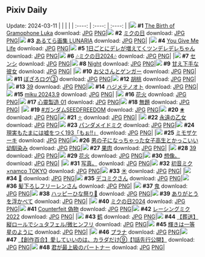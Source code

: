 ## Pixiv Daily
Update: 2024-03-11
|      |      |      |
| :----: | :----: | :----: |
|![](https://pixiv.microyu.workers.dev/c/240x480/img-master/img/2024/03/09/00/09/16/116741033_p0_master1200.jpg) **#1** [The Birth of Gramophone Luka](https://www.pixiv.net/artworks/116741033) download: [JPG](https://pixiv.microyu.workers.dev/img-original/img/2024/03/09/00/09/16/116741033_p0.jpg) [PNG](https://pixiv.microyu.workers.dev/img-original/img/2024/03/09/00/09/16/116741033_p0.png)|![](https://pixiv.microyu.workers.dev/c/240x480/img-master/img/2024/03/09/00/00/53/116740385_p0_master1200.jpg) **#2** [ミクの日](https://www.pixiv.net/artworks/116740385) download: [JPG](https://pixiv.microyu.workers.dev/img-original/img/2024/03/09/00/00/53/116740385_p0.jpg) [PNG](https://pixiv.microyu.workers.dev/img-original/img/2024/03/09/00/00/53/116740385_p0.png)|![](https://pixiv.microyu.workers.dev/c/240x480/img-master/img/2024/03/09/00/01/01/116740413_p0_master1200.jpg) **#3** [あるてら画集 LUNARIA](https://www.pixiv.net/artworks/116740413) download: [JPG](https://pixiv.microyu.workers.dev/img-original/img/2024/03/09/00/01/01/116740413_p0.jpg) [PNG](https://pixiv.microyu.workers.dev/img-original/img/2024/03/09/00/01/01/116740413_p0.png)|
|![](https://pixiv.microyu.workers.dev/c/240x480/img-master/img/2024/03/09/19/05/40/116763500_p0_master1200.jpg) **#4** [You Give Me Life](https://www.pixiv.net/artworks/116763500) download: [JPG](https://pixiv.microyu.workers.dev/img-original/img/2024/03/09/19/05/40/116763500_p0.jpg) [PNG](https://pixiv.microyu.workers.dev/img-original/img/2024/03/09/19/05/40/116763500_p0.png)|![](https://pixiv.microyu.workers.dev/c/240x480/img-master/img/2024/03/09/00/01/29/116740489_p0_master1200.jpg) **#5** [1日ごとにデレが増えてくツンデレデレちゃん](https://www.pixiv.net/artworks/116740489) download: [JPG](https://pixiv.microyu.workers.dev/img-original/img/2024/03/09/00/01/29/116740489_p0.jpg) [PNG](https://pixiv.microyu.workers.dev/img-original/img/2024/03/09/00/01/29/116740489_p0.png)|![](https://pixiv.microyu.workers.dev/c/240x480/img-master/img/2024/03/09/03/09/01/116745577_p0_master1200.jpg) **#6** [🎶ミクの日2024🎶](https://www.pixiv.net/artworks/116745577) download: [JPG](https://pixiv.microyu.workers.dev/img-original/img/2024/03/09/03/09/01/116745577_p0.jpg) [PNG](https://pixiv.microyu.workers.dev/img-original/img/2024/03/09/03/09/01/116745577_p0.png)|
|![](https://pixiv.microyu.workers.dev/c/240x480/img-master/img/2024/03/10/00/00/33/116774296_p0_master1200.jpg) **#7** [センシ](https://www.pixiv.net/artworks/116774296) download: [JPG](https://pixiv.microyu.workers.dev/img-original/img/2024/03/10/00/00/33/116774296_p0.jpg) [PNG](https://pixiv.microyu.workers.dev/img-original/img/2024/03/10/00/00/33/116774296_p0.png)|![](https://pixiv.microyu.workers.dev/c/240x480/img-master/img/2024/03/09/01/26/20/116743656_p0_master1200.jpg) **#8** [Night](https://www.pixiv.net/artworks/116743656) download: [JPG](https://pixiv.microyu.workers.dev/img-original/img/2024/03/09/01/26/20/116743656_p0.jpg) [PNG](https://pixiv.microyu.workers.dev/img-original/img/2024/03/09/01/26/20/116743656_p0.png)|![](https://pixiv.microyu.workers.dev/c/240x480/img-master/img/2024/03/10/00/33/48/116768466_p0_master1200.jpg) **#9** [甘え下手な彼女](https://www.pixiv.net/artworks/116768466) download: [JPG](https://pixiv.microyu.workers.dev/img-original/img/2024/03/10/00/33/48/116768466_p0.jpg) [PNG](https://pixiv.microyu.workers.dev/img-original/img/2024/03/10/00/33/48/116768466_p0.png)|
|![](https://pixiv.microyu.workers.dev/c/240x480/img-master/img/2024/03/09/19/56/32/116764999_p0_master1200.jpg) **#10** [お父さんとゲンガー](https://www.pixiv.net/artworks/116764999) download: [JPG](https://pixiv.microyu.workers.dev/img-original/img/2024/03/09/19/56/32/116764999_p0.jpg) [PNG](https://pixiv.microyu.workers.dev/img-original/img/2024/03/09/19/56/32/116764999_p0.png)|![](https://pixiv.microyu.workers.dev/c/240x480/img-master/img/2024/03/09/17/31/55/116760773_p0_master1200.jpg) **#11** [ぼざろログ③](https://www.pixiv.net/artworks/116760773) download: [JPG](https://pixiv.microyu.workers.dev/img-original/img/2024/03/09/17/31/55/116760773_p0.jpg) [PNG](https://pixiv.microyu.workers.dev/img-original/img/2024/03/09/17/31/55/116760773_p0.png)|![](https://pixiv.microyu.workers.dev/c/240x480/img-master/img/2024/03/09/00/00/18/116740213_p0_master1200.jpg) **#12** [胡桃](https://www.pixiv.net/artworks/116740213) download: [JPG](https://pixiv.microyu.workers.dev/img-original/img/2024/03/09/00/00/18/116740213_p0.jpg) [PNG](https://pixiv.microyu.workers.dev/img-original/img/2024/03/09/00/00/18/116740213_p0.png)|
|![](https://pixiv.microyu.workers.dev/c/240x480/img-master/img/2024/03/09/02/00/02/116744396_p0_master1200.jpg) **#13** [39](https://www.pixiv.net/artworks/116744396) download: [JPG](https://pixiv.microyu.workers.dev/img-original/img/2024/03/09/02/00/02/116744396_p0.jpg) [PNG](https://pixiv.microyu.workers.dev/img-original/img/2024/03/09/02/00/02/116744396_p0.png)|![](https://pixiv.microyu.workers.dev/c/240x480/img-master/img/2024/03/09/00/45/15/116742446_p0_master1200.jpg) **#14** [ハジメテノオト](https://www.pixiv.net/artworks/116742446) download: [JPG](https://pixiv.microyu.workers.dev/img-original/img/2024/03/09/00/45/15/116742446_p0.jpg) [PNG](https://pixiv.microyu.workers.dev/img-original/img/2024/03/09/00/45/15/116742446_p0.png)|![](https://pixiv.microyu.workers.dev/c/240x480/img-master/img/2024/03/09/00/25/41/116741622_p0_master1200.jpg) **#15** [miku 20243.9](https://www.pixiv.net/artworks/116741622) download: [JPG](https://pixiv.microyu.workers.dev/img-original/img/2024/03/09/00/25/41/116741622_p0.jpg) [PNG](https://pixiv.microyu.workers.dev/img-original/img/2024/03/09/00/25/41/116741622_p0.png)|
|![](https://pixiv.microyu.workers.dev/c/240x480/img-master/img/2024/03/10/01/09/39/116776884_p0_master1200.jpg) **#16** [花火](https://www.pixiv.net/artworks/116776884) download: [JPG](https://pixiv.microyu.workers.dev/img-original/img/2024/03/10/01/09/39/116776884_p0.jpg) [PNG](https://pixiv.microyu.workers.dev/img-original/img/2024/03/10/01/09/39/116776884_p0.png)|![](https://pixiv.microyu.workers.dev/c/240x480/img-master/img/2024/03/10/16/34/27/116794284_p0_master1200.jpg) **#17** [心靈製造  01](https://www.pixiv.net/artworks/116794284) download: [JPG](https://pixiv.microyu.workers.dev/img-original/img/2024/03/10/16/34/27/116794284_p0.jpg) [PNG](https://pixiv.microyu.workers.dev/img-original/img/2024/03/10/16/34/27/116794284_p0.png)|![](https://pixiv.microyu.workers.dev/c/240x480/img-master/img/2024/03/09/22/48/38/116771401_p0_master1200.jpg) **#18** [無題](https://www.pixiv.net/artworks/116771401) download: [JPG](https://pixiv.microyu.workers.dev/img-original/img/2024/03/09/22/48/38/116771401_p0.jpg) [PNG](https://pixiv.microyu.workers.dev/img-original/img/2024/03/09/22/48/38/116771401_p0.png)|
|![](https://pixiv.microyu.workers.dev/c/240x480/img-master/img/2024/03/09/01/11/33/116743228_p0_master1200.jpg) **#19** [#ガンダムSEEDFREEDOM](https://www.pixiv.net/artworks/116743228) download: [JPG](https://pixiv.microyu.workers.dev/img-original/img/2024/03/09/01/11/33/116743228_p0.jpg) [PNG](https://pixiv.microyu.workers.dev/img-original/img/2024/03/09/01/11/33/116743228_p0.png)|![](https://pixiv.microyu.workers.dev/c/240x480/img-master/img/2024/03/09/00/01/06/116740428_p0_master1200.jpg) **#20** [❀](https://www.pixiv.net/artworks/116740428) download: [JPG](https://pixiv.microyu.workers.dev/img-original/img/2024/03/09/00/01/06/116740428_p0.jpg) [PNG](https://pixiv.microyu.workers.dev/img-original/img/2024/03/09/00/01/06/116740428_p0.png)|![](https://pixiv.microyu.workers.dev/c/240x480/img-master/img/2024/03/09/00/38/15/116742197_p0_master1200.jpg) **#21** [✧](https://www.pixiv.net/artworks/116742197) download: [JPG](https://pixiv.microyu.workers.dev/img-original/img/2024/03/09/00/38/15/116742197_p0.jpg) [PNG](https://pixiv.microyu.workers.dev/img-original/img/2024/03/09/00/38/15/116742197_p0.png)|
|![](https://pixiv.microyu.workers.dev/c/240x480/img-master/img/2024/03/09/00/00/37/116740326_p0_master1200.jpg) **#22** [永遠の乙女](https://www.pixiv.net/artworks/116740326) download: [JPG](https://pixiv.microyu.workers.dev/img-original/img/2024/03/09/00/00/37/116740326_p0.jpg) [PNG](https://pixiv.microyu.workers.dev/img-original/img/2024/03/09/00/00/37/116740326_p0.png)|![](https://pixiv.microyu.workers.dev/c/240x480/img-master/img/2024/03/09/00/00/13/116740173_p0_master1200.jpg) **#23** [パンダメイドミク](https://www.pixiv.net/artworks/116740173) download: [JPG](https://pixiv.microyu.workers.dev/img-original/img/2024/03/09/00/00/13/116740173_p0.jpg) [PNG](https://pixiv.microyu.workers.dev/img-original/img/2024/03/09/00/00/13/116740173_p0.png)|![](https://pixiv.microyu.workers.dev/c/240x480/img-master/img/2024/03/10/18/00/07/116796656_p0_master1200.jpg) **#24** [現実もたまには嘘をつく193「もぉ!!」](https://www.pixiv.net/artworks/116796656) download: [JPG](https://pixiv.microyu.workers.dev/img-original/img/2024/03/10/18/00/07/116796656_p0.jpg) [PNG](https://pixiv.microyu.workers.dev/img-original/img/2024/03/10/18/00/07/116796656_p0.png)|
|![](https://pixiv.microyu.workers.dev/c/240x480/img-master/img/2024/03/09/23/55/18/116773898_p0_master1200.jpg) **#25** [ミモザケーキ](https://www.pixiv.net/artworks/116773898) download: [JPG](https://pixiv.microyu.workers.dev/img-original/img/2024/03/09/23/55/18/116773898_p0.jpg) [PNG](https://pixiv.microyu.workers.dev/img-original/img/2024/03/09/23/55/18/116773898_p0.png)|![](https://pixiv.microyu.workers.dev/c/240x480/img-master/img/2024/03/10/00/01/30/116774454_p0_master1200.jpg) **#26** [男の子になっちゃった女子高生とかっこいい幼馴染み](https://www.pixiv.net/artworks/116774454) download: [JPG](https://pixiv.microyu.workers.dev/img-original/img/2024/03/10/00/01/30/116774454_p0.jpg) [PNG](https://pixiv.microyu.workers.dev/img-original/img/2024/03/10/00/01/30/116774454_p0.png)|![](https://pixiv.microyu.workers.dev/c/240x480/img-master/img/2024/03/10/00/00/36/116774312_p0_master1200.jpg) **#27** [果肉](https://www.pixiv.net/artworks/116774312) download: [JPG](https://pixiv.microyu.workers.dev/img-original/img/2024/03/10/00/00/36/116774312_p0.jpg) [PNG](https://pixiv.microyu.workers.dev/img-original/img/2024/03/10/00/00/36/116774312_p0.png)|
|![](https://pixiv.microyu.workers.dev/c/240x480/img-master/img/2024/03/09/17/00/03/116759875_p0_master1200.jpg) **#28** [39](https://www.pixiv.net/artworks/116759875) download: [JPG](https://pixiv.microyu.workers.dev/img-original/img/2024/03/09/17/00/03/116759875_p0.jpg) [PNG](https://pixiv.microyu.workers.dev/img-original/img/2024/03/09/17/00/03/116759875_p0.png)|![](https://pixiv.microyu.workers.dev/c/240x480/img-master/img/2024/03/09/18/12/47/116761929_p0_master1200.jpg) **#29** [花火](https://www.pixiv.net/artworks/116761929) download: [JPG](https://pixiv.microyu.workers.dev/img-original/img/2024/03/09/18/12/47/116761929_p0.jpg) [PNG](https://pixiv.microyu.workers.dev/img-original/img/2024/03/09/18/12/47/116761929_p0.png)|![](https://pixiv.microyu.workers.dev/c/240x480/img-master/img/2024/03/09/01/01/30/116742952_p0_master1200.jpg) **#30** [想像。](https://www.pixiv.net/artworks/116742952) download: [JPG](https://pixiv.microyu.workers.dev/img-original/img/2024/03/09/01/01/30/116742952_p0.jpg) [PNG](https://pixiv.microyu.workers.dev/img-original/img/2024/03/09/01/01/30/116742952_p0.png)|
|![](https://pixiv.microyu.workers.dev/c/240x480/img-master/img/2024/03/09/21/27/07/116768322_p0_master1200.jpg) **#31** [写真。](https://www.pixiv.net/artworks/116768322) download: [JPG](https://pixiv.microyu.workers.dev/img-original/img/2024/03/09/21/27/07/116768322_p0.jpg) [PNG](https://pixiv.microyu.workers.dev/img-original/img/2024/03/09/21/27/07/116768322_p0.png)|![](https://pixiv.microyu.workers.dev/c/240x480/img-master/img/2024/03/10/00/00/31/116774283_p0_master1200.jpg) **#32** [初音ミク×namco TOKYO](https://www.pixiv.net/artworks/116774283) download: [JPG](https://pixiv.microyu.workers.dev/img-original/img/2024/03/10/00/00/31/116774283_p0.jpg) [PNG](https://pixiv.microyu.workers.dev/img-original/img/2024/03/10/00/00/31/116774283_p0.png)|![](https://pixiv.microyu.workers.dev/c/240x480/img-master/img/2024/03/09/12/50/27/116754389_p0_master1200.jpg) **#33** [☀️](https://www.pixiv.net/artworks/116754389) download: [JPG](https://pixiv.microyu.workers.dev/img-original/img/2024/03/09/12/50/27/116754389_p0.jpg) [PNG](https://pixiv.microyu.workers.dev/img-original/img/2024/03/09/12/50/27/116754389_p0.png)|
|![](https://pixiv.microyu.workers.dev/c/240x480/img-master/img/2024/03/09/15/34/50/116757906_p0_master1200.jpg) **#34** [🍃](https://www.pixiv.net/artworks/116757906) download: [JPG](https://pixiv.microyu.workers.dev/img-original/img/2024/03/09/15/34/50/116757906_p0.jpg) [PNG](https://pixiv.microyu.workers.dev/img-original/img/2024/03/09/15/34/50/116757906_p0.png)|![](https://pixiv.microyu.workers.dev/c/240x480/img-master/img/2024/03/09/01/36/41/116743337_p0_master1200.jpg) **#35** [デコミクさん](https://www.pixiv.net/artworks/116743337) download: [JPG](https://pixiv.microyu.workers.dev/img-original/img/2024/03/09/01/36/41/116743337_p0.jpg) [PNG](https://pixiv.microyu.workers.dev/img-original/img/2024/03/09/01/36/41/116743337_p0.png)|![](https://pixiv.microyu.workers.dev/c/240x480/img-master/img/2024/03/09/00/27/47/116741828_p0_master1200.jpg) **#36** [髪下ろしフリーレンさん](https://www.pixiv.net/artworks/116741828) download: [JPG](https://pixiv.microyu.workers.dev/img-original/img/2024/03/09/00/27/47/116741828_p0.jpg) [PNG](https://pixiv.microyu.workers.dev/img-original/img/2024/03/09/00/27/47/116741828_p0.png)|
|![](https://pixiv.microyu.workers.dev/c/240x480/img-master/img/2024/03/09/11/25/07/116752562_p0_master1200.jpg) **#37** [鬼](https://www.pixiv.net/artworks/116752562) download: [JPG](https://pixiv.microyu.workers.dev/img-original/img/2024/03/09/11/25/07/116752562_p0.jpg) [PNG](https://pixiv.microyu.workers.dev/img-original/img/2024/03/09/11/25/07/116752562_p0.png)|![](https://pixiv.microyu.workers.dev/c/240x480/img-master/img/2024/03/09/21/06/57/116767564_p0_master1200.jpg) **#38** [ハッピーひな祭り🎎](https://www.pixiv.net/artworks/116767564) download: [JPG](https://pixiv.microyu.workers.dev/img-original/img/2024/03/09/21/06/57/116767564_p0.jpg) [PNG](https://pixiv.microyu.workers.dev/img-original/img/2024/03/09/21/06/57/116767564_p0.png)|![](https://pixiv.microyu.workers.dev/c/240x480/img-master/img/2024/03/09/17/39/48/116760991_p0_master1200.jpg) **#39** [ありがとうを浮かべて](https://www.pixiv.net/artworks/116760991) download: [JPG](https://pixiv.microyu.workers.dev/img-original/img/2024/03/09/17/39/48/116760991_p0.jpg) [PNG](https://pixiv.microyu.workers.dev/img-original/img/2024/03/09/17/39/48/116760991_p0.png)|
|![](https://pixiv.microyu.workers.dev/c/240x480/img-master/img/2024/03/09/21/34/00/116768617_p0_master1200.jpg) **#40** [ミクの日2024](https://www.pixiv.net/artworks/116768617) download: [JPG](https://pixiv.microyu.workers.dev/img-original/img/2024/03/09/21/34/00/116768617_p0.jpg) [PNG](https://pixiv.microyu.workers.dev/img-original/img/2024/03/09/21/34/00/116768617_p0.png)|![](https://pixiv.microyu.workers.dev/c/240x480/img-master/img/2024/03/09/20/54/37/116767025_p0_master1200.jpg) **#41** [Counterfeit 偽物](https://www.pixiv.net/artworks/116767025) download: [JPG](https://pixiv.microyu.workers.dev/img-original/img/2024/03/09/20/54/37/116767025_p0.jpg) [PNG](https://pixiv.microyu.workers.dev/img-original/img/2024/03/09/20/54/37/116767025_p0.png)|![](https://pixiv.microyu.workers.dev/c/240x480/img-master/img/2024/03/09/00/00/09/116740146_p0_master1200.jpg) **#42** [レーシングミク2022](https://www.pixiv.net/artworks/116740146) download: [JPG](https://pixiv.microyu.workers.dev/img-original/img/2024/03/09/00/00/09/116740146_p0.jpg) [PNG](https://pixiv.microyu.workers.dev/img-original/img/2024/03/09/00/00/09/116740146_p0.png)|
|![](https://pixiv.microyu.workers.dev/c/240x480/img-master/img/2024/03/10/01/13/29/116777017_p0_master1200.jpg) **#43** [鹤](https://www.pixiv.net/artworks/116777017) download: [JPG](https://pixiv.microyu.workers.dev/img-original/img/2024/03/10/01/13/29/116777017_p0.jpg) [PNG](https://pixiv.microyu.workers.dev/img-original/img/2024/03/10/01/13/29/116777017_p0.png)|![](https://pixiv.microyu.workers.dev/c/240x480/img-master/img/2024/03/09/16/32/55/116759244_p0_master1200.jpg) **#44** [【葬送】縦ロールでシュタフェル/微ヒンフリ](https://www.pixiv.net/artworks/116759244) download: [JPG](https://pixiv.microyu.workers.dev/img-original/img/2024/03/09/16/32/55/116759244_p0.jpg) [PNG](https://pixiv.microyu.workers.dev/img-original/img/2024/03/09/16/32/55/116759244_p0.png)|![](https://pixiv.microyu.workers.dev/c/240x480/img-master/img/2024/03/09/00/00/07/116740131_p0_master1200.jpg) **#45** [輝きは一等星のように](https://www.pixiv.net/artworks/116740131) download: [JPG](https://pixiv.microyu.workers.dev/img-original/img/2024/03/09/00/00/07/116740131_p0.jpg) [PNG](https://pixiv.microyu.workers.dev/img-original/img/2024/03/09/00/00/07/116740131_p0.png)|
|![](https://pixiv.microyu.workers.dev/c/240x480/img-master/img/2024/03/10/00/00/45/116774341_p0_master1200.jpg) **#46** [プラナ](https://www.pixiv.net/artworks/116774341) download: [JPG](https://pixiv.microyu.workers.dev/img-original/img/2024/03/10/00/00/45/116774341_p0.jpg) [PNG](https://pixiv.microyu.workers.dev/img-original/img/2024/03/10/00/00/45/116774341_p0.png)|![](https://pixiv.microyu.workers.dev/c/240x480/img-master/img/2024/03/10/20/00/34/116800642_p0_master1200.jpg) **#47** [【創作百合】愛していいのは、カラダだけ⑨【1話先行公開】](https://www.pixiv.net/artworks/116800642) download: [JPG](https://pixiv.microyu.workers.dev/img-original/img/2024/03/10/20/00/34/116800642_p0.jpg) [PNG](https://pixiv.microyu.workers.dev/img-original/img/2024/03/10/20/00/34/116800642_p0.png)|![](https://pixiv.microyu.workers.dev/c/240x480/img-master/img/2024/03/09/07/14/08/116748479_p0_master1200.jpg) **#48** [君が最上級のパートナー](https://www.pixiv.net/artworks/116748479) download: [JPG](https://pixiv.microyu.workers.dev/img-original/img/2024/03/09/07/14/08/116748479_p0.jpg) [PNG](https://pixiv.microyu.workers.dev/img-original/img/2024/03/09/07/14/08/116748479_p0.png)|
